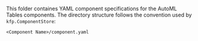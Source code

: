 This folder containes YAML component specifications for the AutoML Tables components. 
The directory structure follows the convention used by `kfp.ComponentStore`:

`<Component Name>/component.yaml`

